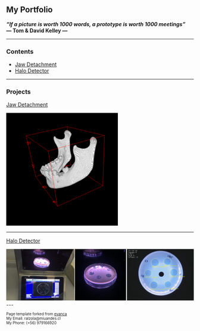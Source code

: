 ## My Portfolio

**_“If a picture is worth 1000 words, a prototype is worth 1000 meetings”_ <br>
— Tom & David Kelley —**

---


### Contents

- [Jaw Detachment](/1_Jaw_Detachment)
- [Halo Detector](/2_Halo_Detector)

---

### Projects

[Jaw Detachment](/1_Jaw_Detachment)

<img src="images/JawDetachmentResults/Img_final.png" width="300" height="303">

---

[Halo Detector](/2_Halo_Detector)

<img src="images/Halo_Detector/intro.png?raw=true"/>
---

<p style="font-size:10px">Page template forked from <a href="https://github.com/evanca/quick-portfolio">evanca</a><br>
My Email: ralzola@miuandes.cl <br> My Phone: (+56) 979166920 </p>
<!-- Remove above link if you don't want to attibute -->

